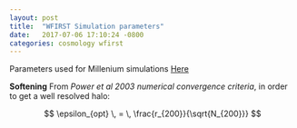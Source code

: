 ```yaml
---
layout: post
title:  "WFIRST Simulation parameters"
date:   2017-07-06 17:10:24 -0800
categories: cosmology wfirst
---
```


Parameters used for Millenium simulations [Here](http://gavo.mpa-garching.mpg.de/Millennium/Help/simulation)

**Softening**
From *Power et al 2003 numerical convergence criteria*, in order to get a well resolved halo:

$$ \epsilon_{opt} \, = \, \frac{r_{200}}{\sqrt{N_{200}}} $$
